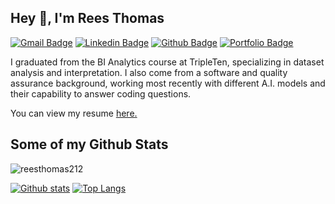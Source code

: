 ## Hey 👋, I'm Rees Thomas
[![Gmail Badge](https://img.shields.io/badge/-rees.thomas212@gmail.com-c14438?style=flat&logo=Gmail&logoColor=white&link=mailto:rees.thomas212@gmail.com)](mailto:rees.thomas212@gmail.com) 
[![Linkedin Badge](https://img.shields.io/badge/-rees--thomas-0072b1?style=flat&logo=Linkedin&logoColor=white&link=https://www.linkedin.com/in/rees--thomas/)](https://www.linkedin.com/in/rees--thomas/) [![Github Badge](https://img.shields.io/badge/-reesthomas212-grey?style=flat&logo=github&logoColor=white&link=https://github.com/reesthomas212/)](https://www.github.com/reesthomas212/) [![Portfolio Badge](https://img.shields.io/badge/portfolio-web-blue?style=flat&link=https://github.com/reesthomas212/)](https://github.com/reesthomas212/) <p align='left'>I graduated from the BI Analytics course at TripleTen, specializing in dataset analysis and interpretation. I also come from a software and quality assurance background, working most recently with different A.I. models and their capability to answer coding questions. </p><p align='left'> You can view my resume <a href='https://docs.google.com/document/d/1y1i56ACcCqQWX1uLm6RsDmgFv0MpvQlGqzHrQ1Cz4-E/edit?usp=sharing ' target=_blank><u>here</u>.</a></p>
## Some of my Github Stats
<p align=left> <img src=https://komarev.com/ghpvc/?username=reesthomas212 alt=reesthomas212 /> </p>

[![Github stats](https://github-readme-stats.vercel.app/api?username=reesthomas212&show_icons=true&include_all_commits=true)](https://github.com/reesthomas212/github-readme-stats)
[![Top Langs](https://github-readme-stats.vercel.app/api/top-langs/?username=reesthomas212&layout=compact)](https://github.com/reesthomas212/github-readme-stats)
